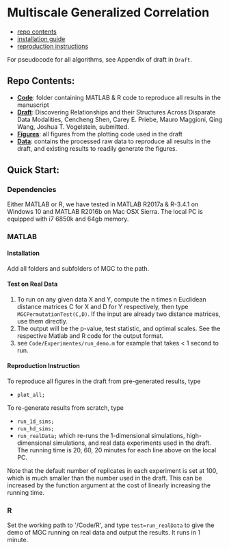 # Multiscale Generalized Correlation

- [repo contents](#repo-contents)
- [installation guide](#installation-guide)
- [reproduction instructions](#reproduction-instructions)

For pseudocode for all algorithms, see Appendix of draft in `Draft`.


## Repo Contents:

- [**Code**](https://github.com/neurodata-papers/MGC/tree/master/Code): folder containing MATLAB & R code to reproduce all results in the manuscript
- [**Draft**](https://github.com/neurodata-papers/MGC/tree/master/Draft): Discovering Relationships and their Structures Across Disparate Data Modalities, 
Cencheng Shen, Carey E. Priebe, Mauro Maggioni, Qing Wang, Joshua T. Vogelstein, 
submitted.
- [**Figures**](https://github.com/neurodata-papers/MGC/tree/master/Figures):  all figures from the plotting code used in the draft
- [**Data**](https://github.com/neurodata-papers/MGC/tree/master/Data):  contains the processed raw data to reproduce all results in the draft, and existing results to readily generate the figures.


## Quick Start:

### Dependencies

Either MATLAB or R, we have tested in MATLAB R2017a & R-3.4.1 on Windows 10 and MATLAB R2016b on Mac OSX Sierra. 
The local PC is equipped with i7 6850k and 64gb memory. 

### MATLAB
#### Installation

Add all folders and subfolders of MGC to the path.

#### Test on Real Data
1. To run on any given data X and Y, compute the n times n Euclidean distance matrices C for X and D for Y respectively, then type `MGCPermutationTest(C,D)`. If the input are already two distance matrices, use them directly.
2. The output will be the p-value, test statistic, and optimal scales. See the respective Matlab and R code for the output format.
3. see `Code/Experimentes/run_demo.m` for example that takes < 1 second to run.

#### Reproduction Instruction


To reproduce all figures in the draft from pre-generated results, type
- `plot_all;` 

To re-generate results from scratch, type
- `run_1d_sims;`
- `run_hd_sims;`
- `run_realData;` 
which re-runs the 1-dimensional simulations, high-dimensional simulations, and real data experiments used in the draft. The running time is 20, 60, 20 minutes for each line above on the local PC.

Note that the default number of replicates in each experiment is set at 100, which is much smaller than the number used in the draft. This can be increased by the function argument at the cost of linearly increasing the running time.


### R

Set the working path to '/Code/R', and type `test=run_realData`  to give the demo of MGC running on real data and output the results. It runs in 1 minute.



